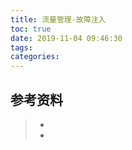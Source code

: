 ```yaml
---
title: 流量管理-故障注入
toc: true
date: 2019-11-04 09:46:30
tags:
categories:
---
```






## 参考资料
> - []()
> - []()
